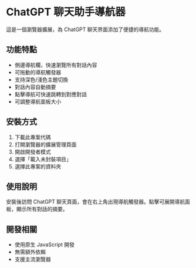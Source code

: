 # ChatGPT 聊天助手導航器

這是一個瀏覽器擴展，為 ChatGPT 聊天界面添加了便捷的導航功能。

## 功能特點

- 側邊導航欄，快速瀏覽所有對話內容
- 可拖動的導航觸發器
- 支持深色/淺色主題切換
- 對話內容自動摘要
- 點擊導航可快速跳轉到對應對話
- 可調整導航面板大小

## 安裝方式

1. 下載此專案代碼
2. 打開瀏覽器的擴展管理頁面
3. 開啟開發者模式
4. 選擇「載入未封裝項目」
5. 選擇此專案的資料夾

## 使用說明

安裝後訪問 ChatGPT 聊天頁面，會在右上角出現導航觸發器。點擊可展開導航面板，顯示所有對話的摘要。

## 開發相關

- 使用原生 JavaScript 開發
- 無需額外依賴
- 支援主流瀏覽器 